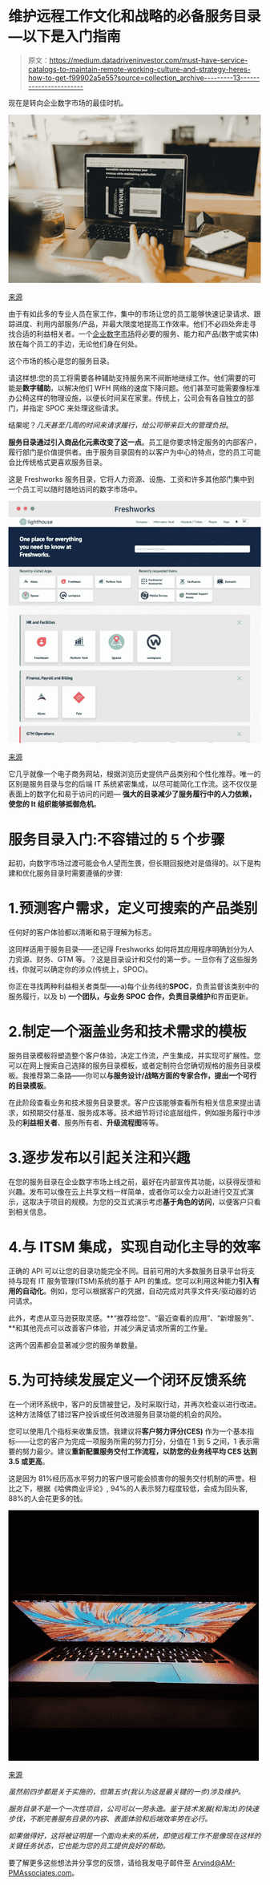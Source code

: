 # 维护远程工作文化和战略的必备服务目录—以下是入门指南

> 原文：<https://medium.datadriveninvestor.com/must-have-service-catalogs-to-maintain-remote-working-culture-and-strategy-heres-how-to-get-f99902a5e55?source=collection_archive---------13----------------------->

现在是转向企业数字市场的最佳时机。

![](img/13832f417b188c2e8cbabf78ccdbdafa.png)

[来源](https://unsplash.com/photos/goFBjlQiZFU)

由于有如此多的专业人员在家工作，集中的市场让您的员工能够快速记录请求、跟踪进度、利用内部服务/产品，并最大限度地提高工作效率。他们不必四处奔走寻找合适的利益相关者。一个[企业数字市场](https://medium.com/@arvind_mehrotra/re-approaching-the-digital-supply-chain-are-we-ready-for-an-enterprise-digital-marketplace-and-cd5d9a0bd14f)将必要的服务、能力和产品(数字或实体)放在每个员工的手边，无论他们身在何处。

这个市场的核心是您的服务目录。

请这样想:您的员工将需要各种辅助支持服务来不间断地继续工作。他们需要的可能是**数字辅助**，以解决他们 WFH 网络的速度下降问题。他们甚至可能需要像标准办公椅这样的物理设施，以便长时间呆在家里。传统上，公司会有各自独立的部门，并指定 SPOC 来处理这些请求。

结果呢？*几天甚至几周的时间来请求履行，给公司带来巨大的管理负担*。

**服务目录通过引入商品化元素改变了这一点**。员工是你要求特定服务的内部客户，履行部门是价值提供者。由于服务目录固有的以客户为中心的特点，您的员工可能会比传统格式更喜欢服务目录。

这是 Freshworks 服务目录，它将人力资源、设施、工资和许多其他部门集中到一个员工可以随时随地访问的数字市场中。

![](img/28e6b0d8d8fd3fb72ac44ca9893358a3.png)

[来源](https://freshservice.com/enterprise-service-management/list-of-service-catalog-examples-blog/)

它几乎就像一个电子商务网站，根据浏览历史提供产品类别和个性化推荐。唯一的区别是服务目录与您的后端 IT 系统紧密集成，以尽可能简化工作流。这不仅仅是表面上的数字化和易于访问的问题— **强大的目录减少了服务履行中的人力依赖，使您的 It 组织能够抵御危机**。

# 服务目录入门:不容错过的 5 个步骤

起初，向数字市场过渡可能会令人望而生畏，但长期回报绝对是值得的。以下是构建和优化服务目录时需要遵循的步骤:

# 1.预测客户需求，定义可搜索的产品类别

任何好的客户体验都以清晰和易于理解为标志。

这同样适用于服务目录——还记得 Freshworks 如何将其应用程序明确划分为人力资源、财务、GTM 等。？这是目录设计和交付的第一步。一旦你有了这些服务线，你就可以确定你的涉众(传统上，SPOC)。

你正在寻找两种利益相关者类型——a)每个业务线的**SPOC**，负责监督该类别中的服务履行，以及 b) **一个团队，与业务 SPOC 合作，负责目录维护**和界面更新。

# 2.制定一个涵盖业务和技术需求的模板

服务目录模板将塑造整个客户体验，决定工作流，产生集成，并实现可扩展性。您可以在网上搜索自己选择的服务目录模板，或者定制符合您确切规格的服务目录模板。我推荐第二条路——你可以**与服务设计/战略方面的专家合作，提出一个可行的目录模板**。

在此阶段查看业务和技术服务目录要求。客户应该能够查看所有相关信息来提出请求，如预期交付基准、服务成本等。技术细节将讨论底层组件，例如服务履行中涉及的**利益相关者**、服务所有者、**升级流程图**等等。

# 3.逐步发布以引起关注和兴趣

在您的服务目录在企业数字市场上线之前，最好在内部宣传其功能，以获得反馈和兴趣。发布可以像在云上共享文档一样简单，或者你可以全力以赴进行交互式演示，这取决于项目的规模。为您的交互式演示考虑**基于角色的访问**，以便客户只看到相关信息。

# 4.与 ITSM 集成，实现自动化主导的效率

正确的 API 可以让您的目录功能完全不同。目前可用的大多数服务目录平台将支持与现有 IT 服务管理(ITSM)系统的基于 API 的集成。您可以利用这种能力**引入有用的自动化**。例如，您可以根据客户的凭据，自动完成对共享文件夹/驱动器的访问请求。

此外，考虑从亚马逊获取灵感。**“推荐给您”、“最近查看的应用”、“新增服务”、**和其他亮点可以改善客户体验，并减少满足请求所需的工作量。

这两个因素都会显著减少您的服务单数量。

# 5.为可持续发展定义一个闭环反馈系统

在一个闭环系统中，客户的反馈被登记，及时采取行动，并再次检查以进行改进。这种方法降低了错过客户投诉或任何改进服务目录功能的机会的风险。

您可以使用几个指标来收集反馈。我建议将**客户努力评分(CES)** 作为一个基本指标——让您的客户为完成一项服务所需的努力打分，分值在 1 到 5 之间，1 表示需要的努力最少。建议**重新配置服务交付工作流程，以防您的业务线平均 CES 达到 3.5 或更高**。

这是因为 81%经历高水平努力的客户很可能会损害你的服务交付机制的声誉。相比之下，根据《哈佛商业评论》, 94%的人表示努力程度较低，会成为回头客, 88%的人会花更多的钱。

![](img/6a0fb40a7996e459a4701f7b42080b77.png)

[来源](https://unsplash.com/photos/ZEZ_eWnLyUs)

*虽然前四步都是关于实施的，但第五步(我认为这是最关键的一步)涉及维护。*

*服务目录不是一个一次性项目，公司可以一劳永逸。鉴于技术发展(和淘汰)的快速步伐，不断完善服务目录的内容、表面体验和后端效率势在必行。*

*如果做得好，这将被证明是一个面向未来的系统，即使远程工作不是像现在这样的关键任务状态，它也能为您的员工提供良好的帮助。*

要了解更多这些想法并分享您的反馈，请给我发电子邮件至 Arvind@AM-PMAssociates.com。